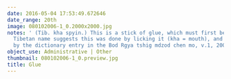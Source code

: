 ```yaml
---
date: 2016-05-04 17:53:49.672646
date_range: 20th
image: 080102006-1_0.2000x2000.jpg
notes: ' (Tib. kha spyin.) This is a stick of glue, which must first be wetted. The
  Tibetan name suggests this was done by licking it (kha = mouth), and this is confirmed
  by the dictionary entry in the Bod Rgya tshig mdzod chen mo, v.1, 2004, p. 200. '
object_use: Administrative | Other
thumbnail: 080102006-1_0.preview.jpg
title: Glue
---
```


